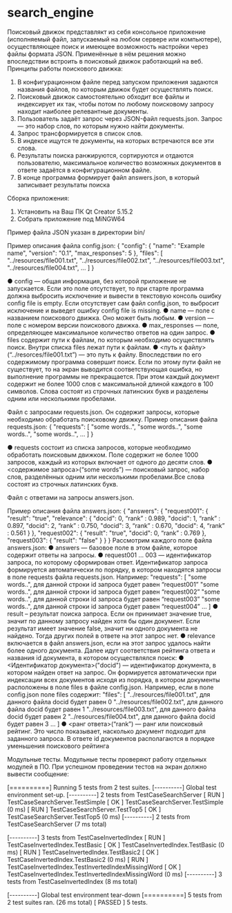 # search_engine
Поисковый движок представлякт из себя консольное приложение
(исполняемый файл, запускаемый на любом сервере или компьютере),
осуществляющее поиск и имеющее возможность настройки через файлы формата
JSON. Применённые в нём решения можно впоследствии встроить в поисковый
движок работающий на веб.
Принципы работы поискового движка:
1. В конфигурационном файле перед запуском приложения задаются названия
файлов, по которым движок будет осуществлять поиск.
2. Поисковый движок самостоятельно обходит все файлы и
индексирует их так, чтобы потом по любому поисковому запросу находит наиболее
релевантные документы.
3. Пользователь задаёт запрос через JSON-файл requests.json. Запрос — это
набор слов, по которым нужно найти документы.
4. Запрос трансформируется в список слов.
5. В индексе ищутся те документы, на которых встречаются все эти слова.
6. Результаты поиска ранжируются, сортируются и отдаются пользователю,
максимальное количество возможных документов в ответе задаётся в
конфигурационном файле.
7. В конце программа формирует файл answers.json, в который записывает
результаты поиска

Сборка приложения:
1. Установить на Ваш ПК  Qt Creator 5.15.2
2. Собрать приложение под MiNGW64

Пример файла JSON указан в директории bin/

Пример описания файла config.json:
{
"config": {
"name": "Example name",
"version": "0.1",
"max_responses": 5
},
"files": [
"../resources/file001.txt",
"../resources/file002.txt",
"../resources/file003.txt",
"../resources/file004.txt",
…
]
}

● config — общая информация, без которой приложение не запускается. Если это
поле отсутствует, то при старте программа должна выбросить исключение и
вывести в текстовую консоль ошибку config file is empty. Если отсутствует сам
файл config.json, то выбросит исключение и выведет ошибку config
file is missing.
● name — поле с названием поискового движка. Оно может быть любым.
● version — поле с номером версии поискового движка.
● max_responses — поле, определяющее максимальное количество ответов на
один запрос.
● files содержит пути к файлам, по которым необходимо осуществлять поиск.
Внутри списка files лежат пути к файлам.
● <путь к файлу>(“../resorces/file001.txt”) — это путь к файлу. Впоследствии по его
содержимому программа совершит поиск. Если по этому пути файл не
существует, то на экран выводится соответствующая ошибка, но выполнение
программы не прекращается. При этом каждый документ содержит не более
1000 слов с максимальной длиной каждого в 100 символов. Слова
состоят из строчных латинских букв и разделены одним или несколькими
пробелами.

Файл с запросами requests.json.
Он содержит запросы, которые необходимо обработать поисковому движку.
Пример описания файла requests.json:
{
"requests": [
"some words..",
"some words..",
"some words..",
"some words..",
…
]
}

● requests состоит из списка запросов, которые необходимо обработать
поисковым движком. Поле содержит не более 1000 запросов, каждый из
которых включает от одного до десяти слов.
● <содержимое запроса>(“some words”) — поисковый запрос, набор слов,
разделённых одним или несколькими пробелами.Все слова состоят из строчных латинских букв.

Файл с ответами на запросы answers.json.

Пример описания файла answers.json:
{
"answers": {
"request001": {
"result": "true",
"relevance": {
"docid": 0, “rank” : 0.989,
"docid": 1, “rank” : 0.897,
"docid": 2, “rank” : 0.750,
"docid": 3, “rank” : 0.670,
"docid": 4, “rank” : 0.561
}
},
"request002": {
"result": "true",
"docid": 0, “rank” : 0.769
},
"request003": {
"result": "false"
}
}
}
Рассмотрим каждого поле файла answers.json:
● answers — базовое поле в этом файле, которое содержит ответы на запросы.
● request001 … 003 — идентификатор запроса, по которому сформирован ответ.
Идентификатор запроса формируется автоматически по порядку, в котором
находятся запросы в поле requests файла requests.json. Например:
"requests": [
"some words..", для данной строки id запроса будет равен “request001”
"some words..", для данной строки id запроса будет равен “request002”
"some words..", для данной строки id запроса будет равен “request003”
"some words..", для данной строки id запроса будет равен “request004”
…
]
● result – результат поиска запроса. Если он принимает значение true, значит по
данному запросу найден хотя бы один документ. Если результат имеет значение
false, значит ни одного документа не найдено. Тогда других полей в ответе на
этот запрос нет.
● relevance включается в файл answers.json, если на этот запрос удалось найти
более одного документа.
Далее идут соответствия рейтинга ответа и названия id документа, в котором
осуществлялся поиск:
● <Идентификатор документа>("docid") — идентификатор документа, в котором
найден ответ на запрос. Он формируется автоматически при индексации всех
документов исходя из порядка, в котором документы расположены в поле files в
файле config.json. Например, если в поле config.json поле files содержит:
"files": [
"../resources/file001.txt", для данного файла docid будет равен 0
"../resources/file002.txt", для данного файла docid будет равен 1
"../resources/file003.txt", для данного файла docid будет равен 2
"../resources/file004.txt", для данного файла docid будет равен 3
…
]
● <ранг ответа>(“rank”) — ранг или поисковый рейтинг. Это число показывает,
насколько документ подходит для заданного запроса. В ответе id документов
располагаются в порядке уменьшения поискового рейтинга

Модульные тесты.
Модульные тесты проверяют работу отдельных модулей в ПО.
При успешном проведении тестов на экран должно вывести сообщение:

[==========] Running 5 tests from 2 test suites.
[----------] Global test environment set-up.
[----------] 2 tests from TestCaseSearchServer
[ RUN      ] TestCaseSearchServer.TestSimple
[       OK ] TestCaseSearchServer.TestSimple (0 ms)
[ RUN      ] TestCaseSearchServer.TestTop5
[       OK ] TestCaseSearchServer.TestTop5 (0 ms)
[----------] 2 tests from TestCaseSearchServer (7 ms total)

[----------] 3 tests from TestCaseInvertedIndex
[ RUN      ] TestCaseInvertedIndex.TestBasic
[       OK ] TestCaseInvertedIndex.TestBasic (0 ms)
[ RUN      ] TestCaseInvertedIndex.TestBasic2
[       OK ] TestCaseInvertedIndex.TestBasic2 (0 ms)
[ RUN      ] TestCaseInvertedIndex.TestInvertedIndexMissingWord
[       OK ] TestCaseInvertedIndex.TestInvertedIndexMissingWord (0 ms)
[----------] 3 tests from TestCaseInvertedIndex (8 ms total)

[----------] Global test environment tear-down
[==========] 5 tests from 2 test suites ran. (26 ms total)
[  PASSED  ] 5 tests.


